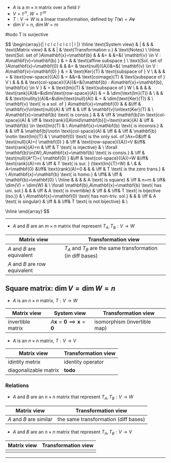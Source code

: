 - $A$ is a $m \times n$ matrix over a field $\mathbb{F}$ 
- $V=\mathbb{F}^n$, $W=\mathbb{F}^m$
- $T:V\to W$ is a linear transformation, defined by $T(\mathbf{v})=A\mathbf{v}$
- $\dim V=n$, $\dim W=m$


#todo T is surjective

$$
\begin{array}{| l c l c l c l c l | l |}
\hline
\text{System view} & | &  & &  \text{Matrix view} & & & | & \text{Transformation v.} & \text{Notes} \\
\hline
\text{Sol. set of }A\mathbf{x}=\mathbf{b} & & &= &  &=&\{ \mathbf{v} \in V : A\mathbf{v}=\mathbf{b} \} & = &   & \text{affine subspace }  \\
\text{Sol. set of }A\mathbf{x}=\mathbf{0} & &  &= & \text{null}({A})&=&\{ \mathbf{v} \in V : A\mathbf{v}=\mathbf{0} \} & = & \text{Ker}(T) & \text{subspace of } V  \\
& & & = & \text{row-space}({A}) & = &&=& \text{coimage}(T) & \text{subspace of } V \\
& & & & \text{col-space}({A})&=&\{\mathbf{b} : A\mathbf{x}=\mathbf{b}, \mathbf{x} \in V  \} & = & \text{Im}(T) & \text{subspace of } W \\
& & & & \text{rank}(A)&=&\dim(\text{row-space}(A)) & = & \dim(\text{Im}(T)) & \\
& & & &  \text{nullity}(A)&=&\dim(\text{null}(A)) & = & \dim(\text{Ker}(T)) & \\
 \mathbf{v} \text{ is a sol. of } A\mathbf{x}=\mathbf{0} & & &\iff & \mathbf{v}\in\text{null}(A) & \iff &  & \iff & \mathbf{v}\in\text{Ker}(T) & \\
A\mathbf{x}=\mathbf{b} \text{ is consis.} & & &  \iff &  \mathbf{b}\in \text{col-space}(A) & \iff & \text{rank}([A\mid\mathbf{b}])=\text{rank}(A) &  \iff & \mathbf{b} \in \text{Im}(T) & \\
A\mathbf{x}=\mathbf{b} \text{ is inconsis.} & &  & \iff &  \mathbf{b}\notin \text{col-space}(A) & \iff &   &  \iff & \mathbf{b} \notin \text{Im}(T) & \\
 \mathbf{0} \text{ is the only sol. of }Ax=0&\iff & \text{null}(A)=\{ \mathbf{0} \} &  \iff & \text{row-space}({A})=V &\iff& \text{rank}(A)=n & \iff & T \text{ is injective} &  \\
\forall \mathbf{b}\in{W},A\mathbf{x}=\mathbf{b} \text{ is consis.}  & \iff &  \text{null}(A^T)=\{ \mathbf{0} \} &\iff & \text{col-space}({A})=W &\iff& \text{rank}(A)=m & \iff & T \text{ is sur.  } (\text{Im}(T)=W) & \\
 & & A=\mathbf{0} &\iff& \text{rank}(A)=0 & & & \iff & T \text{ is the zero trans.} &   \\
 A\mathbf{x}=\mathbf{b} \text{ is homo.}  & \iff& &  \iff & \mathbf{b}=\mathbf{0} \\ \hline 
& & & &  A \text{ is square} & \iff & n=m & \iff& \dim(V) = \dim(W) & \\
 \forall \mathbf{b},A\mathbf{x}=\mathbf{b} \text{ has uni. sol.} & & & \iff & A \text{ is invertible} & \iff & & \iff& T \text{ is bijective (iso.)} &  \\
 A\mathbf{x}=\mathbf{0} \text{ has non-triv. sol.} & & & \iff & A \text{ is singular} & \iff & & \iff& T \text{ is not bijective} &  \\

\hline
\end{array}
$$


___


- $A$ and $B$ are an $m\times n$ matrix that represent $T_{A},T_{B}:V\to W$

| Matrix view                    | Transformation view                                             |
| ------------------------------ | --------------------------------------------------------------- |
| $A$ and $B$ are equivalent     | $T_{A}$ and $T_{B}$ are the same transformation (in diff bases) |
| $A$ and $B$ are row equivalent |                                                                 |

## Square matrix: $\dim{V}=\dim{W}=n$

- $A$ is an $n\times n$ matrix, $T:V\to W$

| Matrix view       | System view                                           | Transformation view          |
| ----------------- | ----------------------------------------------------- | ---------------------------- |
| invertible matrix | $A\mathbf{x}=\mathbf{0}\implies\mathbf{x}=\mathbf{0}$ | isomorphism (invertible map) |

- $A$ is an $n\times n$ matrix, $T:V\to V$ 

| Matrix view           | Transformation view |
| --------------------- | ------------------- |
| idintity metrix       | identity operator   |
| diagonalizable matrix |   **todo**                  |

### Relations 

- $A$ and $B$ are an $n\times n$ matrix that represent $T_{A},T_{B}:V\to W$

| Matrix view             | Transformation view                  |
| ----------------------- | ------------------------------------ |
| $A$ and $B$ are similar | the same transformation (diff bases) |

- $A$ and $B$ are an $n\times n$ matrix that represent $T_{A},T_{B}:V\to V$

| Matrix view | Transformation view |
| ----------- | ------------------- |
|             |                     |


___

